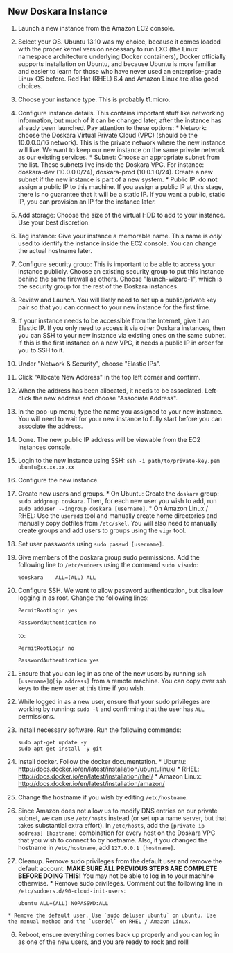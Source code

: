 ## New Doskara Instance

1. Launch a new instance from the Amazon EC2 console.
  1. Select your OS. Ubuntu 13.10 was my choice, because it comes loaded with the proper kernel version necessary to run LXC (the Linux namespace architecture underlying Docker containers), Docker officially supports installation on Ubuntu, and because Ubuntu is more familiar and easier to learn for those who have never used an enterprise-grade Linux OS before. Red Hat (RHEL) 6.4 and Amazon Linux are also good choices.
  2. Choose your instance type. This is probably t1.micro.
  3. Configure instance details. This contains important stuff like networking information, but much of it can be changed later, after the instance has already been launched. Pay attention to these options:
    * Network: choose the Doskara Virtual Private Cloud (VPC) (should be the 10.0.0.0/16 network). This is the private network where the new instance will live. We want to keep our new instance on the same private network as our existing services.
    * Subnet: Choose an appropriate subnet from the list. These subnets live inside the Doskara VPC. For instance: doskara-dev (10.0.0.0/24), doskara-prod (10.0.1.0/24). Create a new subnet if the new instance is part of a new system.
    * Public IP: do **not** assign a public IP to this machine. If you assign a public IP at this stage, there is no guarantee that it will be a static IP. If you want a public, static IP, you can provision an IP for the instance later.

  4. Add storage: Choose the size of the virtual HDD to add to your instance. Use your best discretion. 
  5. Tag instance: Give your instance a memorable name. This name is *only* used to identify the instance inside the EC2 console. You can change the actual hostname later.
  6. Configure security group: This is important to be able to access your instance publicly. Choose an existing security group to put this instance behind the same firewall as others. Choose "launch-wizard-1", which is the security group for the rest of the Doskara instances.
  7. Review and Launch. You will likely need to set up a public/private key pair so that you can connect to your new instance for the first time.

2. If your instance needs to be accessible from the Internet, give it an Elastic IP. If you only need to access it via other Doskara instances, then you can SSH to your new instance via existing ones on the same subnet. If this is the first instance on a new VPC, it needs a public IP in order for you to SSH to it.
  1. Under "Network & Security", choose "Elastic IPs".
  2. Click "Allocate New Address" in the top left corner and confirm.
  3. When the address has been allocated, it needs to be associated. Left-click the new address and choose "Associate Address".
  4. In the pop-up menu, type the name you assigned to your new instance. You will need to wait for your new instance to fully start before you can associate the address.
  5. Done. The new, public IP address will be viewable from the EC2 Instances console.

3. Login to the new instance using SSH: `ssh -i path/to/private-key.pem ubuntu@xx.xx.xx.xx`
4. Configure the new instance.
  1. Create new users and groups.
    * On Ubuntu: Create the `doskara` group: `sudo addgroup doskara`. Then, for each new user you wish to add, run `sudo adduser --ingroup doskara [username]`.
    * On Amazon Linux / RHEL: Use the `useradd` tool and manually create home directories and manually copy dotfiles from `/etc/skel`. You will also need to manually create groups and add users to groups using the `vigr` tool.

  2. Set user passwords using `sudo passwd [username]`.
  3. Give members of the doskara group sudo permissions. Add the following line to `/etc/sudoers` using the command `sudo visudo`:

     ``` 
     %doskara    ALL=(ALL) ALL
     ```

  4. Configure SSH. We want to allow password authentication, but disallow logging in as root. Change the following lines:

     ```
     PermitRootLogin yes
     
     PasswordAuthentication no
     ```

     to:

     ```
     PermitRootLogin no
     
     PasswordAuthentication yes
     ```

  5. Ensure that you can log in as one of the new users by running `ssh [username]@[ip address]` from a remote machine. You can copy over ssh keys to the new user at this time if you wish.
  6. While logged in as a new user, ensure that your sudo privileges are working by running: `sudo -l` and confirming that the user has `ALL` permissions.
  7. Install necessary software. Run the following commands:

     ```
     sudo apt-get update -y
     sudo apt-get install -y git
     ```

  8. Install docker. Follow the docker documentation.
    * Ubuntu: http://docs.docker.io/en/latest/installation/ubuntulinux/
    * RHEL: http://docs.docker.io/en/latest/installation/rhel/
    * Amazon Linux: http://docs.docker.io/en/latest/installation/amazon/

  9. Change the hostname if you wish by editing `/etc/hostname`.
  9. Since Amazon does not allow us to modify DNS entries on our private subnet, we can use `/etc/hosts` instead (or set up a name server, but that takes substantial extra effort). In `/etc/hosts`, add the `[private ip address] [hostname]` combination for every host on the Doskara VPC that you wish to connect to by hostname. Also, if you changed the hostname in `/etc/hostname`, add `127.0.0.1 [hostname]`.
  9. Cleanup. Remove sudo privileges from the default user and remove the default account. **MAKE SURE ALL PREVIOUS STEPS ARE COMPLETE BEFORE DOING THIS!** You may not be able to log in to your machine otherwise.
    * Remove sudo privileges. Comment out the following line in `/etc/sudoers.d/90-cloud-init-users`:

        ```
        ubuntu ALL=(ALL) NOPASSWD:ALL
        ```

    * Remove the default user. Use `sudo deluser ubuntu` on ubuntu. Use the manual method and the `userdel` on RHEL / Amazon Linux.

6. Reboot, ensure everything comes back up properly and you can log in as one of the new users, and you are ready to rock and roll!
